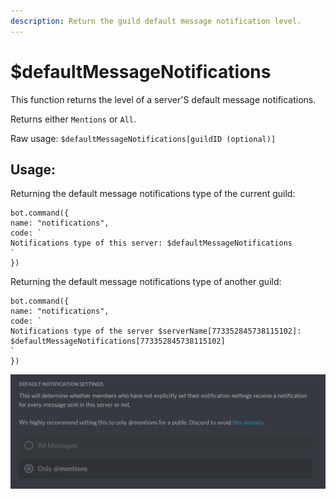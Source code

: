 ```yaml
---
description: Return the guild default message notification level.
---
```


# $defaultMessageNotifications

This function returns the level of a server'S default message notifications.

Returns either `Mentions` or `All`.

Raw usage: `$defaultMessageNotifications[guildID (optional)]`

## Usage:

Returning the default message notifications type of the current guild:

```
bot.command({
name: "notifications",
code: `
Notifications type of this server: $defaultMessageNotifications
`
})
```

Returning the default message notifications type of another guild:

```
bot.command({
name: "notifications",
code: `
Notifications type of the server $serverName[773352845738115102]: 
$defaultMessageNotifications[773352845738115102]
`
})
```

![Example from the Official Aoi.JS Server =\&gt; $defaultMessageNotifications would return "Mentions" on this guild](<../../.gitbook/assets/image (29) (1) (1) (1) (2) (3) (2) (3).png>)
